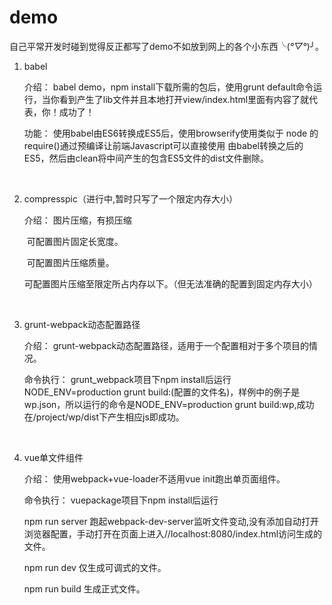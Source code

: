 # demo

自己平常开发时碰到觉得反正都写了demo不如放到网上的各个小东西╰(*°▽°*)╯。

1. babel

   介绍： babel demo，npm install下载所需的包后，使用grunt default命令运行，当你看到产生了lib文件并且本地打开view/index.html里面有内容了就代表，你！成功了！

   功能： 使用babel由ES6转换成ES5后，使用browserify使用类似于 node 的 require()通过预编译让前端Javascript可以直接使用 由babel转换之后的ES5，然后由clean将中间产生的包含ES5文件的dist文件删除。

   ​

2. compresspic（进行中,暂时只写了一个限定内存大小）

   介绍： 图片压缩，有损压缩

   ​    可配置图片固定长宽度。

   ​    可配置图片压缩质量。

   ​    可配置图片压缩至限定所占内存以下。（但无法准确的配置到固定内存大小）

   ​

3. grunt-webpack动态配置路径

   介绍： grunt-webpack动态配置路径，适用于一个配置相对于多个项目的情况。

   命令执行： grunt_webpack项目下npm install后运行NODE_ENV=production grunt build:(配置的文件名)，样例中的例子是wp.json，所以运行的命令是NODE_ENV=production grunt build:wp,成功在/project/wp/dist下产生相应js即成功。

   ​

4. vue单文件组件

   介绍： 使用webpack+vue-loader不适用vue init跑出单页面组件。

   命令执行： vuepackage项目下npm install后运行

      npm run server 跑起webpack-dev-server监听文件变动,没有添加自动打开浏览器配置，手动打开在页面上进入//localhost:8080/index.html访问生成的文件。

      npm run dev 仅生成可调式的文件。

      npm run build 生成正式文件。

